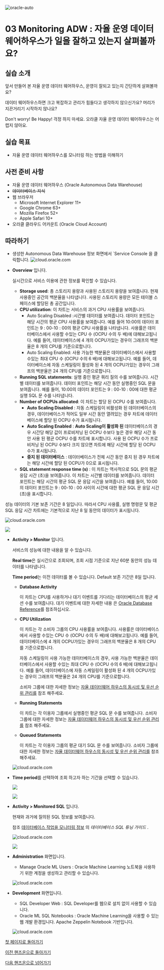 ![oracle-auto](./img/oracle-auto.png)

# 03 Monitoring ADW : 자율 운영 데이터 웨어하우스가 일을 잘하고 있는지 살펴볼까요?

## 실습 소개

앞서 만들어 본 자율 운영 데이터 웨어하우스, 운영이 잘되고 있는지 간단하게 살펴볼까요?

데이터 웨어하우스하면 크고 복잡하고 관리가 힘들다고 생각하지 않으신가요? 머리가 지끈거리기 시작하지 않나요?

Don't worry! Be Happy! 걱정 하지 마세요. 오라클 자율 운영 데이터 웨어하우스는 어렵지 않아요.

## 실습 목표

- 자율 운영 데이터 웨어하우스를 모니터링 하는 방법을 이해하기

## 사전 준비 사항

- 자율 운영 데이터 웨어하우스 (Oracle Autonomous Data Warehouse)
- ~~데이터베이스 지식~~
- 웹 브라우저
  - Microsoft Internet Explorer 11+
  - Google Chrome 63+
  - Mozilla Firefox 52+
  - Apple Safari 10+
- 오라클 클라우드 어카운트 (Oracle Cloud Account)

## 따라하기

- 생성한 Autonomous Data Warehouse 정보 화면에서 `Service Console 을 클릭합니다.
  ![cloud.oracle.com](./img/04-monitoring-adw/01.png)





- **Overview** 입니다.
  
  실시간으로 서비스 이용에 관한 정보를 확인할 수 있습니다.
  
  - **Storage used**: 총 스토리지 용량과 사용된 스토리지 용량을 보여줍니다. 현재 사용중인 공간의 백분율을 나타냅니다. 사용된 스토리지 용량은 모든 테이블 스페이스에 할당된 총 공간입니다.
  - **CPU utilization**: 이 차트는 서비스의 과거 CPU 사용률을 보여줍니다.
    - Auto Scaling Disabled :시간별 데이터를 보여줍니다. 데이터 포인트는 해당 시간의 평균 CPU 사용률을 보여줍니다. 예를 들어 10:00의 데이터 포인트는 9 : 00-10 : 00의 평균 CPU 사용률을 나타냅니다.
      사용률은 데이터베이스에서 사용할 수있는 CPU 수 (OCPU 수의 두 배)에 대해보고됩니다. 예를 들어, 데이터베이스에 4 개의 OCPU가있는 경우이 그래프의 백분율은 8 개의 CPU를 기준으로합니다.
    - Auto Scaling Enabled: 사용 가능한 백분율은 데이터베이스에서 사용할 수있는 최대 CPU 수 (OCPU 수의 6 배)에 대해보고됩니다. 예를 들어, 데이터베이스에 자동 스케일링이 활성화 된 4 개의 OCPU가있는 경우이 그래프의 백분율은 24 개의 CPU를 기준으로합니다.
  - **Running SQL statements**: 실행 중인 평균 쿼리 질의 수를 보여줍니다. 시간별 데이터를 보여줍니다. 데이터 포인트는 해당 시간 동안 실행중인 SQL 문을 보여줍니다. 예를 들어, 10:00의 데이터 포인트는 9 : 00-10 : 00에 대한 평균 실행 SQL 문 수를 나타냅니다.
  - **Number of OCPUs allocated**: 이 차트는 할당 된 OCPU 수를 보여줍니다.
    - **Auto Scaling Disabled** : 자동 스케일링이 비활성화 된 데이터베이스의 경우, 데이터베이스가 적어도 일부 시간 동안 열려있는 경우 차트에 데이터베이스에 할당 된 OCPU 수가 표시됩니다.
    - **Auto Scaling Enabled** : **Auto Scaling이 활성화 된** 데이터베이스의 경우 시간당 해당 값이 프로비저닝 된 OCPU 수보다 높은 경우 해당 시간 동안 사용 된 평균 OCPU 수를 차트에 표시합니다. 사용 된 OCPU 수가 프로비저닝 된 OCPU 수보다 크지 않으면 차트에 해당 시간에 할당 된 OCPU 수가 표시됩니다.
    - **중지 된 데이터베이스** : 데이터베이스가 전체 시간 동안 중지 된 경우 차트에는 해당 시간에 할당 된 OCPU가 0으로 표시됩니다.
  - **SQL statement response time (s)** : 이 차트는 역사적으로 SQL 문의 평균 응답 시간 (초)을 보여줍니다. 이 차트는 시간별 데이터를 보여줍니다. 데이터 포인트는 해당 시간의 평균 SQL 문 응답 시간을 보여줍니다. 예를 들어, 10:00의 데이터 포인트는 9 : 00-10 : 00 사이의 시간에 대한 평균 SQL 문 응답 시간 (초)을 표시합니다.

성능 데이터의 기본 보존 기간은 8 일입니다. 따라서 CPU 사용률, 실행 명령문 및 평균 SQL 응답 시간 차트에는 기본적으로 지난 8 일 동안의 데이터가 표시됩니다.

![cloud.oracle.com](./img/04-monitoring-adw/02.png)



![](https://docs.oracle.com/en/cloud/paas/autonomous-data-warehouse-cloud/user/img/dwcs_console_overview3.png)





- **Activity > Monitor** 입니다.

  서비스의 성능에 대한 내용을 알 수 있습니다.
  
  **Real time**은 실시간으로 조회되며, 조회 시점 기준으로 지난 60분 동안의 성능 데이터를 나타냅니다.
  
  **Time period**는 이전 데이터를 볼 수 있습니다. Default 보존 기간은 8일 입니다.
  
  - **Database Activity**
  
    이 차트는 CPU를 사용하거나 대기 이벤트를 기다리는 데이터베이스의 평균 세션 수를 보여줍니다. 대기 이벤트에 대한 자세한 내용 은 [Oracle Database Reference](https://www.oracle.com/pls/topic/lookup?ctx=en/cloud/paas/autonomous-data-warehouse-cloud/user&id=REFRN-GUID-B30B0811-0FDC-40FC-92FC-F6726CE94736)를 참조하십시오.
  
  - **CPU Utilization**
  
    이 차트는 각 소비자 그룹의 CPU 사용률을 보여줍니다. 사용률은 데이터베이스에서 사용할 수있는 CPU 수 (OCPU 수의 두 배)에 대해보고됩니다. 예를 들어, 데이터베이스에 4 개의 OCPU가있는 경우이 그래프의 백분율은 8 개의 CPU를 기준으로합니다.
  
    자동 스케일링이 사용 가능한 데이터베이스의 경우, 사용 가능한 백분율은 데이터베이스에서 사용할 수있는 최대 CPU 수 (OCPU 수의 6 배)에 대해보고됩니다. 예를 들어, 데이터베이스에 자동 스케일링이 활성화 된 4 개의 OCPU가있는 경우이 그래프의 백분율은 24 개의 CPU를 기준으로합니다.
  
    소비자 그룹에 대한 자세한 정보는 [자율 데이터웨어 하우스의 동시성 및 우선 순위 관리를](https://docs.oracle.com/en/cloud/paas/autonomous-data-warehouse-cloud/user/manage-priorities.html#GUID-80E464A7-8ED4-45BB-A7D6-E201DD4107B7) 참조 해주세요.
  
  - **Running Statements**
  
    이 차트는 각 이용자 그룹에서 실행중인 평균 SQL 문 수를 보여줍니다. 소비자 그룹에 대한 자세한 정보는 [자율 데이터웨어 하우스의 동시성 및 우선 순위 관리를](https://docs.oracle.com/en/cloud/paas/autonomous-data-warehouse-cloud/user/manage-priorities.html#GUID-80E464A7-8ED4-45BB-A7D6-E201DD4107B7) 참조 해주세요.
  
  - **Queued Statements**
  
    이 차트는 각 이용자 그룹의 평균 대기 SQL 문 수를 보여줍니다. 소비자 그룹에 대한 자세한 정보는 [자율 데이터웨어 하우스의 동시성 및 우선 순위 관리를](https://docs.oracle.com/en/cloud/paas/autonomous-data-warehouse-cloud/user/manage-priorities.html#GUID-80E464A7-8ED4-45BB-A7D6-E201DD4107B7) 참조 해주세요.
  
  ![cloud.oracle.com](./img/04-monitoring-adw/03.png)
  
  
  
- **Time period**를 선택하여 조회 하고자 하는 기간을 선택할 수 있습니다.

  ![](https://docs.oracle.com/en/cloud/paas/autonomous-data-warehouse-cloud/user/img/dwcs_monitor_tp.png)

  ![](https://docs.oracle.com/en/cloud/paas/autonomous-data-warehouse-cloud/user/img/dwcs_monitor_cal.png)



- **Activity > Monitored SQL** 입니다.

  현재와 과거에 질의된 SQL 정보를 보여줍니다.
  
  참조 [데이터베이스 작업을 모니터링 정보](https://www.oracle.com/pls/topic/lookup?ctx=en/cloud/paas/autonomous-data-warehouse-cloud/user&id=TGSQL790) 의 *데이터베이스 SQL 튜닝 가이드* .
  
  ![cloud.oracle.com](./img/04-monitoring-adw/04.png)
  
  ![](https://docs.oracle.com/en/cloud/paas/autonomous-data-warehouse-cloud/user/img/dwcs_monitor_sql.png)
  
  





- **Administration** 화면입니다.

  - Manage Oracle ML Users : Oracle Machine Learning 노트북을 사용하기 위한 계정을 생성하고 관리할 수 있습니다.
  
  ![cloud.oracle.com](./img/04-monitoring-adw/05.png)







- **Development** 화면입니다.

  - SQL Developer Web : SQL Developer를 웹으로 설치 없이 사용할 수 있습니다.
  - Oracle ML SQL Notebooks : Oracle Machine Learning을 사용할 수 있는 웹 개발 환경입니다. Apache Zeppelin Notebook 기반입니다.
  
  ![cloud.oracle.com](./img/04-monitoring-adw/06.png)







[첫 페이지로 돌아가기](./README.md)

[이전 핸즈온으로 돌아가기](02-create-adw.md)

[다음 핸즈온으로 넘어가기](04-query-adw.md)